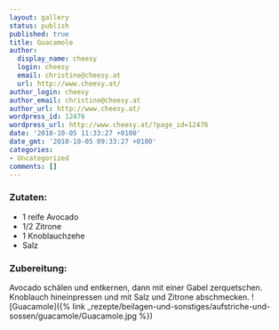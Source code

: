 ```yaml
---
layout: gallery
status: publish
published: true
title: Guacamole
author:
  display_name: cheesy
  login: cheesy
  email: christine@cheesy.at
  url: http://www.cheesy.at/
author_login: cheesy
author_email: christine@cheesy.at
author_url: http://www.cheesy.at/
wordpress_id: 12476
wordpress_url: http://www.cheesy.at/?page_id=12476
date: '2010-10-05 11:33:27 +0100'
date_gmt: '2010-10-05 09:33:27 +0100'
categories:
- Uncategorized
comments: []
---
```

### Zutaten:
- 1 reife Avocado
- 1/2 Zitrone
- 1 Knoblauchzehe
- Salz
### Zubereitung:
Avocado schälen und entkernen, dann mit einer Gabel zerquetschen. Knoblauch hineinpressen und mit Salz und Zitrone abschmecken.
![Guacamole]({% link _rezepte/beilagen-und-sonstiges/aufstriche-und-sossen/guacamole/Guacamole.jpg %})
